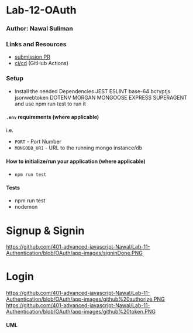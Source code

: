 # Lab-12-OAuth

### Author: Nawal Suliman 

### Links and Resources
- [submission PR](https://github.com/401-advanced-javascript-Nawal/Lab-11-Authentication/pull/7)
- [ci/cd](https://github.com/401-advanced-javascript-Nawal/Lab-11-Authentication/actions) (GitHub Actions)

### Setup
- install the needed Dependencies JEST ESLINT base-64 bcryptjs jsonwebtoken DOTENV MORGAN MONGOOSE EXPRESS SUPERAGENT  and use npm run test to run it 

#### `.env` requirements (where applicable)
i.e.
- `PORT` - Port Number
- `MONGODB_URI` - URL to the running mongo instance/db

#### How to initialize/run your application (where applicable)
- `npm run test`

#### Tests
- npm run test
- nodemon  

# Signup & Signin 
https://github.com/401-advanced-javascript-Nawal/Lab-11-Authentication/blob/OAuth/app-images/signinDone.PNG

# Login 
https://github.com/401-advanced-javascript-Nawal/Lab-11-Authentication/blob/OAuth/app-images/github%20authorize.PNG
https://github.com/401-advanced-javascript-Nawal/Lab-11-Authentication/blob/OAuth/app-images/github%20token.PNG

#### UML
